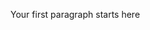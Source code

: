 <!--
title: Post title 
author: Pepe Perez
date: June 18, 2012
-->

Your first paragraph starts here